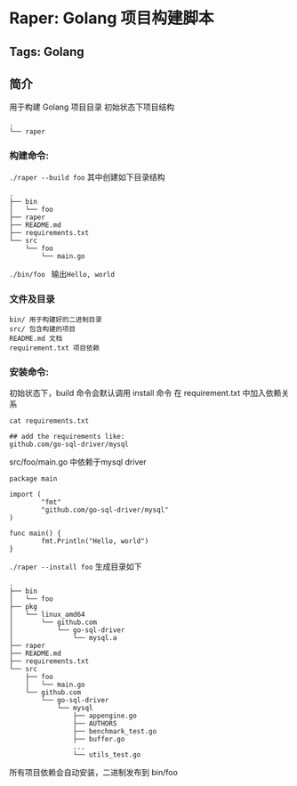 # Raper: Golang 项目构建脚本
Tags: Golang
---

## 简介
用于构建 Golang 项目目录
初始状态下项目结构
```
.
└── raper
```
### 构建命令:
`./raper --build foo`
其中创建如下目录结构
```
.
├── bin
│   └── foo
├── raper
├── README.md
├── requirements.txt
└── src
    └── foo
        └── main.go
```

`./bin/foo `
输出`Hello, world`

### 文件及目录
```
bin/ 用于构建好的二进制目录
src/ 包含构建的项目
README.md 文档
requirement.txt 项目依赖
```

### 安装命令:
初始状态下，build 命令会默认调用 install 命令
在 requirement.txt 中加入依赖关系

`cat requirements.txt `

```
## add the requirements like:
github.com/go-sql-driver/mysql
```
src/foo/main.go 中依赖于mysql driver
```
package main

import (
        "fmt"
        "github.com/go-sql-driver/mysql"
)

func main() {
        fmt.Println("Hello, world")
}
```
`./raper --install foo`
生成目录如下
```
.
├── bin
│   └── foo
├── pkg
│   └── linux_amd64
│       └── github.com
│           └── go-sql-driver
│               └── mysql.a
├── raper
├── README.md
├── requirements.txt
└── src
    ├── foo
    │   └── main.go
    └── github.com
        └── go-sql-driver
            └── mysql
                ├── appengine.go
                ├── AUTHORS
                ├── benchmark_test.go
                ├── buffer.go
                ...
                └── utils_test.go
```

所有项目依赖会自动安装，二进制发布到 bin/foo



